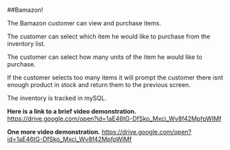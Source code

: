 ##Bamazon!

The Bamazon customer can view and purchase items. 

The customer can select which item he would like to purchase from the inventory list.

The customer can select how many units of the item he would like to purchase. 

If the customer selects too many items it will prompt the customer there isnt enough product in stock and return them to the previous screen.

The inventory is tracked in mySQL. 

**Here is a link to a brief video demonstration.**
https://drive.google.com/open?id=1aE46tG-DfSko_Mxci_Wv8f42MpfpWIMf

**One more video demonstration.**
https://drive.google.com/open?id=1aE46tG-DfSko_Mxci_Wv8f42MpfpWIMf